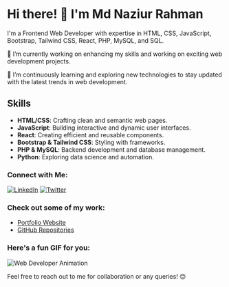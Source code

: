 # Hi there! 👋 I'm Md Naziur Rahman

I'm a Frontend Web Developer with expertise in HTML, CSS, JavaScript, Bootstrap, Tailwind CSS, React, PHP, MySQL, and SQL.

🔭 I’m currently working on enhancing my skills and working on exciting web development projects.

🌱 I’m continuously learning and exploring new technologies to stay updated with the latest trends in web development.

## Skills

- **HTML/CSS**: Crafting clean and semantic web pages.
- **JavaScript**: Building interactive and dynamic user interfaces.
- **React**: Creating efficient and reusable components.
- **Bootstrap & Tailwind CSS**: Styling with frameworks.
- **PHP & MySQL**: Backend development and database management.
- **Python**: Exploring data science and automation.

### Connect with Me:
[![LinkedIn](https://img.shields.io/badge/LinkedIn-naziur-rahman-blue)](https://www.linkedin.com/in/naziur-rahman)
[![Twitter](https://img.shields.io/twitter/follow/naziur_rahman?style=social)](https://twitter.com/naziur_rahman)

### Check out some of my work:
- [Portfolio Website](#) <!-- Replace # with your portfolio website URL -->
- [GitHub Repositories](https://github.com/Naziur-Rahman?tab=repositories) <!-- Replace with your GitHub profile URL -->

### Here's a fun GIF for you:
![Web Developer Animation](https://media.giphy.com/media/xT0xeJpnrWC4XWblEk/giphy.gif)


Feel free to reach out to me for collaboration or any queries! 😊
